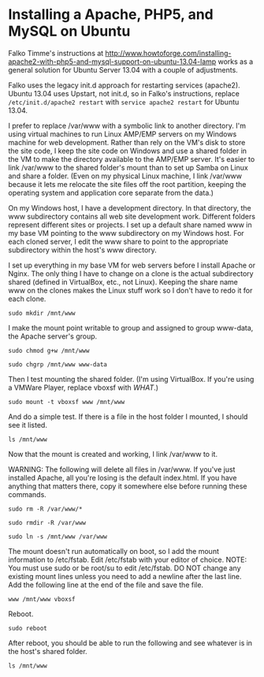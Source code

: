 Installing a Apache, PHP5, and MySQL on Ubuntu
==============================================

Falko Timme's instructions at http://www.howtoforge.com/installing-apache2-with-php5-and-mysql-support-on-ubuntu-13.04-lamp works as a general solution for Ubuntu Server 13.04 with a couple of adjustments.

Falko uses the legacy init.d approach for restarting services (apache2). Ubuntu 13.04 uses Upstart, not init.d, so in Falko's instructions, replace `/etc/init.d/apache2 restart` with `service apache2 restart` for Ubuntu 13.04.

I prefer to replace /var/www with a symbolic link to another directory. I'm using virtual machines to run Linux AMP/EMP servers on my Windows machine for web development. Rather than rely on the VM's disk to store the site code, I keep the site code on Windows and use a shared folder in the VM to make the directory available to the AMP/EMP server. It's easier to link /var/www to the shared folder's mount than to set up Samba on Linux and share a folder. (Even on my physical Linux machine, I link /var/www because it lets me relocate the site files off the root partition, keeping the operating system and application core separate from the data.)

On my Windows host, I have a development directory. In that directory, the www subdirectory contains all web site development work. Different folders represent different sites or projects. I set up a default share named www in my base VM pointing to the www subdirectory on my Windows host. For each cloned server, I edit the www share to point to the appropriate subdirectory within the host's www directory.

I set up everything in my base VM for web servers before I install Apache or Nginx. The only thing I have to change on a clone is the actual subdirectory shared (defined in VirtualBox, etc., not Linux). Keeping the share name www on the clones makes the Linux stuff work so I don't have to redo it for each clone.

`sudo mkdir /mnt/www`

I make the mount point writable to group and assigned to group www-data, the Apache server's group.

`sudo chmod g+w /mnt/www`

`sudo chgrp /mnt/www www-data`

Then I test mounting the shared folder. (I'm using VirtualBox. If you're using a VMWare Player, replace vboxsf with *WHAT*.)

`sudo mount -t vboxsf www /mnt/www`

And do a simple test. If there is a file in the host folder I mounted, I should see it listed.

`ls /mnt/www`

Now that the mount is created and working, I link /var/www to it. 

WARNING: The following will delete all files in /var/www. If you've just installed Apache, all you're losing is the default index.html. If you have anything that matters there, copy it somewhere else before running these commands.

`sudo rm -R /var/www/*`

`sudo rmdir -R /var/www`

`sudo ln -s /mnt/www /var/www`

The mount doesn't run automatically on boot, so I add the mount information to /etc/fstab. Edit /etc/fstab with your editor of choice. NOTE: You must use sudo or be root/su to edit /etc/fstab. DO NOT change any existing mount lines unless you need to add a newline after the last line. Add the following line at the end of the file and save the file.

`www /mnt/www vboxsf`

Reboot.

`sudo reboot`

After reboot, you should be able to run the following and see whatever is in the host's shared folder.

`ls /mnt/www`